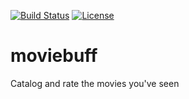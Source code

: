 [![Build Status](https://travis-ci.org/DaveyLaser/hourglass.png)](https://travis-ci.org/DaveyLaser/hourglass)
[![License](https://img.shields.io/badge/license-%20BSD--3-blue.svg)](../master/LICENSE)

# moviebuff
Catalog and rate the movies you've seen
